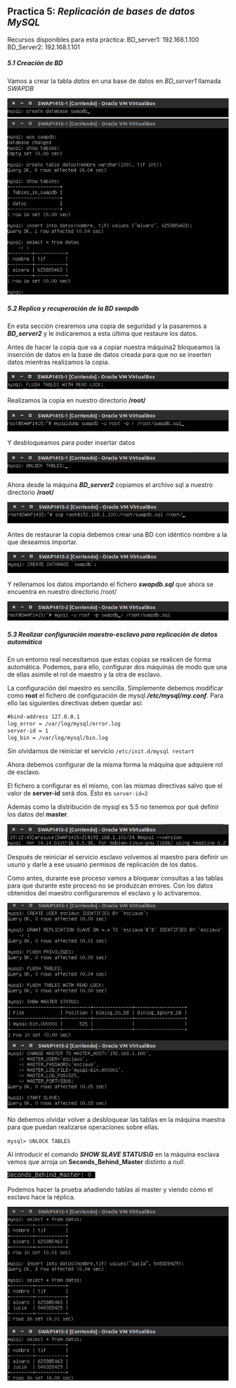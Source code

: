 ## Practica 5: _Replicación de bases de datos MySQL_

Recursos disponibles para esta práctica:
BD_server1: 192.168.1.100
BD_Server2: 192.168.1.101

##### 5.1 Creación de BD

Vamos a crear la tabla _datos_ en una base de datos en _BD_server1_ llamada _SWAPDB_

![Swapbd1](imagenes/5.1-swapdb.png "Creacion de swapdb")
![Swapbd2](imagenes/5.2-swapdb.png "Creacion tabla datos e insercion de datos")

##### 5.2 Replica y recuperación de la BD _swapdb_

En esta sección crearemos una copia de seguridad y la pasaremos a **_BD_server2_** y le indicaremos a esta última que restaure los datos.

Antes de hacer la copia que va a copiar nuestra máquina2 bloqueamos la inserción de datos en la base de datos creada para que no se inserten datos mientras realizamos la copia.

![LockDB](imagenes/5.4-lock.png "Bloqueo de BD")

Realizamos la copia en nuestro directorio **/root/**

![StoreDB](imagenes/5.5-storedb.png "Copia de la BD")

Y desbloqueamos para poder insertar datos

![UnlockDB](imagenes/5.6-unlockdb.png "Desbloqueo BD")

Ahora desde la máquina **_BD_server2_** copiamos el archivo sql a nuestro directorio **/root/**

![CopyDB](imagenes/5.7-copydb.png "Copia BD mediante ssh")

Antes de restaurar la copia debemos crear una BD con idéntico nombre a la que deseamos importar.

![CreateDB2](imagenes/5.8-createdb2.png "Creacion BD 2")

Y rellenamos los datos importando el fichero **_swapdb.sql_** que ahora se encuentra en nuestro directorio /root/

![RestoreDB](imagenes/5.9-restoredb.png "Restauración de BD")

##### 5.3 Realizar configuración maestro-esclavo para replicación de datos automática

En un entorno real necesitamos que estas copias se realicen de forma automática. Podemos, para ello, configurar dos máquinas de modo que una de ellas asimile el rol de maestro y la otra de esclavo.

La configuración del maestro es sencilla. Simplemente debemos modificar como **root** el fichero de configuración de mysql **_/etc/mysql/my.conf_**. Para ello las siguientes directivas deben quedar así:

```
#bind-address 127.0.0.1
log_error = /var/log/mysql/error.log
server-id = 1
log_bin = /var/log/mysql/bin.log
```

Sin olvidarnos de reiniciar el servicio
``/etc/init.d/mysql restart``

Ahora debemos configurar de la misma forma la máquina que adquiere rol de esclavo.

El fichero a configurar es el mismo, con las mismas directivas salvo que el valor de **server-id** será dos. Ésto es ``server-id=2``

Además como la distribución de mysql es 5.5 no tenemos por qué definir los datos del **master**.

![MysqlVersion](imagenes/5.10-Mysqlversion.png "Versión de Mysql")

Después de reiniciar el servicio esclavo volvemos al maestro para definir un usurio y darle a ese usuario permisos de replicación de los datos.

Como antes, durante ese proceso vamos a bloquear consultas a las tablas para que durante este proceso no se produzcan errores. Con los datos obtenidos del maestro configuraremos el esclavo y lo activaremos.

![MasterSlaveConfig](imagenes/5.11-MasterSlaveConf.png "Configuración del maestro y esclavo")

No debemos olvidar volver a desbloquear las tablas en la máquina maestra para que puedan realizarse operaciones sobre ellas.

``mysql> UNLOCK TABLES``

Al introducir el comando **_SHOW SLAVE STATUS\G_** en la máquina esclava vemos que arroja un **Seconds_Behind_Master** distinto a _null_.

![SecondBehindMaster](imagenes/5.12-Secondnonull.png "Second_Behind_Master no nulo")

Podemos hacer la prueba añadiendo tablas al master y viendo cómo el esclavo hace la réplica.


![TestMysql](imagenes/5.13-TestMysqlReplication.png "Prueba de replicación maestro-esclavo")

